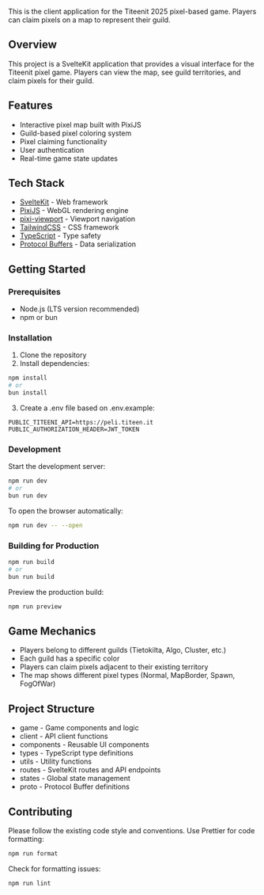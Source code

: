 This is the client application for the Titeenit 2025 pixel-based game. Players can claim pixels on a map to represent their guild.

## Overview

This project is a SvelteKit application that provides a visual interface for the Titeenit pixel game. Players can view the map, see guild territories, and claim pixels for their guild.

## Features

- Interactive pixel map built with PixiJS
- Guild-based pixel coloring system
- Pixel claiming functionality
- User authentication
- Real-time game state updates

## Tech Stack

- [SvelteKit](https://kit.svelte.dev/) - Web framework
- [PixiJS](https://pixijs.com/) - WebGL rendering engine
- [pixi-viewport](https://github.com/davidfig/pixi-viewport) - Viewport navigation
- [TailwindCSS](https://tailwindcss.com/) - CSS framework
- [TypeScript](https://www.typescriptlang.org/) - Type safety
- [Protocol Buffers](https://protobuf.dev/) - Data serialization

## Getting Started

### Prerequisites

- Node.js (LTS version recommended)
- npm or bun

### Installation

1. Clone the repository
2. Install dependencies:

```bash
npm install
# or
bun install
```

3. Create a .env file based on .env.example:

```
PUBLIC_TITEENI_API=https://peli.titeen.it
PUBLIC_AUTHORIZATION_HEADER=JWT_TOKEN
```

### Development

Start the development server:

```bash
npm run dev
# or
bun run dev
```

To open the browser automatically:

```bash
npm run dev -- --open
```

### Building for Production

```bash
npm run build
# or
bun run build
```

Preview the production build:

```bash
npm run preview
```

## Game Mechanics

- Players belong to different guilds (Tietokilta, Algo, Cluster, etc.)
- Each guild has a specific color
- Players can claim pixels adjacent to their existing territory
- The map shows different pixel types (Normal, MapBorder, Spawn, FogOfWar)

## Project Structure

- game - Game components and logic
- client - API client functions
- components - Reusable UI components
- types - TypeScript type definitions
- utils - Utility functions
- routes - SvelteKit routes and API endpoints
- states - Global state management
- proto - Protocol Buffer definitions

## Contributing

Please follow the existing code style and conventions. Use Prettier for code formatting:

```bash
npm run format
```

Check for formatting issues:

```bash
npm run lint
```
